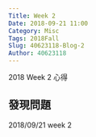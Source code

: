 ```yaml
---
Title: Week 2
Date: 2018-09-21 11:00
Category: Misc
Tags: 2018Fall
Slug: 40623118-Blog-2
Author: 40623118
---
```


2018 Week 2 心得

<!-- PELICAN_END_SUMMARY -->

發現問題
----

2018/09/21 week 2

